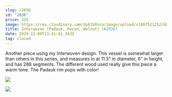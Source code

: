 ```yaml
---
slug: /2036
id: "2036"
price: 325
image: https://res.cloudinary.com/dy6lb8vna/image/upload/v1607521252/GB%20Bowlworks%20Gallery/2036a.jpg
title: Interwoven (Padauk, Pecan, Walnut) (#2036)
date: 2020-12-09T13:41:41.343Z
tag: closed
---
```

Another piece using my Interwoven design.  This vessel is somewhat larger than others in this series, and measures in at 11.5" in diameter, 6" in height, and has 288 segments.  The different wood used really give this piece a warm tone.  The Padauk rim pops with color!  

![](https://res.cloudinary.com/dy6lb8vna/image/upload/v1607521570/GB%20Bowlworks%20Gallery/IMG_9529.jpg)

![](https://res.cloudinary.com/dy6lb8vna/image/upload/v1607521605/GB%20Bowlworks%20Gallery/IMG_9534.jpg)
